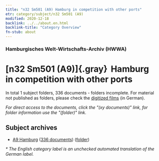 ```yaml
---
title: "n32 Sm501 (A9) Hamburg in competition with other ports"
etr: category/subject/n32 Sm501 (A9)
modified: 2020-12-18
backlink: ../../about.en.html
backlink-title: "Category Overview"
fn-stub: about
---
```


### Hamburgisches Welt-Wirtschafts-Archiv (HWWA)
# [n32 Sm501 (A9)]{.gray}&#8201; Hamburg in competition with other ports&#160; 





In total 1 subject folders, 336 documents - folders incomplete.
For material not published as folders, please check the [digitized films](/film/h1_sh) (in German).

_For direct access to the documents, click the "(xy documents)" link, for folder information use the "(folder)" link._

## Subject archives


- [A9 Hamburg](../../../geo/about.en.html#A9) (<a href="https://dfg-viewer.de/show/?tx_dlf[id]=https://pm20.zbw.eu/mets/sh/1409xx/140905/1456xx/145619/public.mets.en.xml" target="_blank">336 documents</a>) ([folder](http://purl.org/pressemappe20/folder/sh/140905,145619))


_* The English category label is an unchecked automated translation of the German label._

